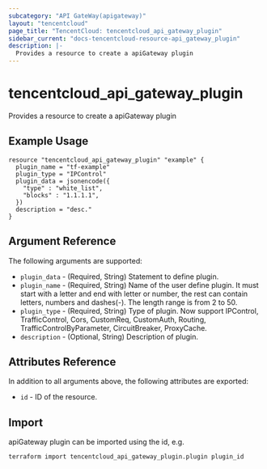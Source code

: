 ```yaml
---
subcategory: "API GateWay(apigateway)"
layout: "tencentcloud"
page_title: "TencentCloud: tencentcloud_api_gateway_plugin"
sidebar_current: "docs-tencentcloud-resource-api_gateway_plugin"
description: |-
  Provides a resource to create a apiGateway plugin
---
```


# tencentcloud_api_gateway_plugin

Provides a resource to create a apiGateway plugin

## Example Usage

```hcl
resource "tencentcloud_api_gateway_plugin" "example" {
  plugin_name = "tf-example"
  plugin_type = "IPControl"
  plugin_data = jsonencode({
    "type" : "white_list",
    "blocks" : "1.1.1.1",
  })
  description = "desc."
}
```

## Argument Reference

The following arguments are supported:

* `plugin_data` - (Required, String) Statement to define plugin.
* `plugin_name` - (Required, String) Name of the user define plugin. It must start with a letter and end with letter or number, the rest can contain letters, numbers and dashes(-). The length range is from 2 to 50.
* `plugin_type` - (Required, String) Type of plugin. Now support IPControl, TrafficControl, Cors, CustomReq, CustomAuth, Routing, TrafficControlByParameter, CircuitBreaker, ProxyCache.
* `description` - (Optional, String) Description of plugin.

## Attributes Reference

In addition to all arguments above, the following attributes are exported:

* `id` - ID of the resource.




## Import

apiGateway plugin can be imported using the id, e.g.

```
terraform import tencentcloud_api_gateway_plugin.plugin plugin_id
```

